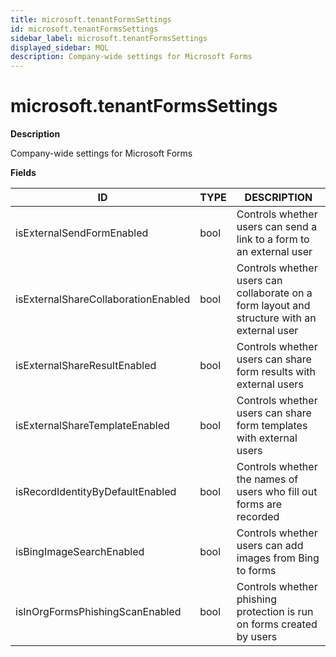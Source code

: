 ```yaml
---
title: microsoft.tenantFormsSettings
id: microsoft.tenantFormsSettings
sidebar_label: microsoft.tenantFormsSettings
displayed_sidebar: MQL
description: Company-wide settings for Microsoft Forms
---
```


# microsoft.tenantFormsSettings

**Description**

Company-wide settings for Microsoft Forms

**Fields**

| ID                                  | TYPE | DESCRIPTION                                                                                 |
| ----------------------------------- | ---- | ------------------------------------------------------------------------------------------- |
| isExternalSendFormEnabled           | bool | Controls whether users can send a link to a form to an external user                        |
| isExternalShareCollaborationEnabled | bool | Controls whether users can collaborate on a form layout and structure with an external user |
| isExternalShareResultEnabled        | bool | Controls whether users can share form results with external users                           |
| isExternalShareTemplateEnabled      | bool | Controls whether users can share form templates with external users                         |
| isRecordIdentityByDefaultEnabled    | bool | Controls whether the names of users who fill out forms are recorded                         |
| isBingImageSearchEnabled            | bool | Controls whether users can add images from Bing to forms                                    |
| isInOrgFormsPhishingScanEnabled     | bool | Controls whether phishing protection is run on forms created by users                       |
